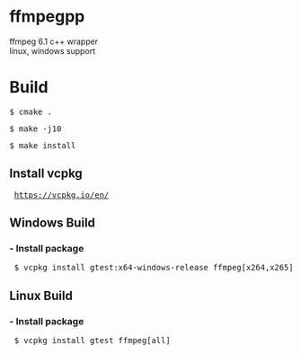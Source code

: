 # ffmpegpp
ffmpeg 6.1 c++ wrapper<br>
linux, windows support

<h1> Build </h1>
<pre>$ cmake .</pre>
<pre>$ make -j10</pre>
<pre>$ make install</pre>

<h2> Install vcpkg </h2>
<pre> <a href="https://vcpkg.io/en/">https://vcpkg.io/en/</a></pre>

<h2> Windows Build </h2>
<h3> - Install package </h3>
<pre> $ vcpkg install gtest:x64-windows-release ffmpeg[x264,x265]:x64-windows-release </pre>

<h2> Linux Build </h2>
<h3> - Install package </h3>
<pre> $ vcpkg install gtest ffmpeg[all] </pre>

